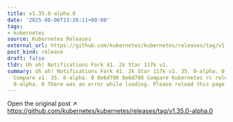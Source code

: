```yaml
---
title: v1.35.0-alpha.0
date: '2025-08-06T13:26:11+00:00'
tags:
- kubernetes
source: Kubernetes Releases
external_url: https://github.com/kubernetes/kubernetes/releases/tag/v1.35.0-alpha.0
post_kind: release
draft: false
tldr: Uh oh! Notifications Fork 41. 2k Star 117k v1.
summary: Uh oh! Notifications Fork 41. 2k Star 117k v1. 35. 0-alpha. 0 8e6d788 8e6d788
  Compare v1. 35. 0-alpha. 0 8e6d788 8e6d788 Compare Kubernetes rc release v1. 35.
  0-alpha. 0 There was an error while loading. Please reload this page.
---
```

Open the original post ↗ https://github.com/kubernetes/kubernetes/releases/tag/v1.35.0-alpha.0
